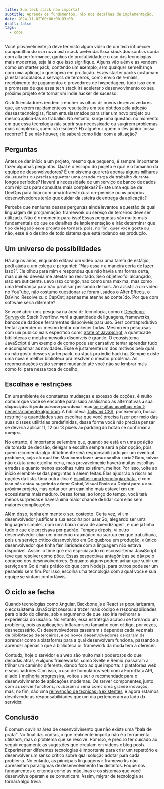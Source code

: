 ```yaml
---
title: Sua teck stack não importa!
subtitle: Aprenda os fundamentos, não nos detalhes de implementação.
date: 2024-11-02T00:00:00-03:00
draft: false
tags:
  - code
---
```


Você provavelmente já deve ter visto algum vídeo de um tech influencer compartilhando sua nova tech stack preferida. Essa stack dos sonhos conta com alta performance, ganhos de produtividade e o uso das tecnologias mais modernas, seja lá o que isso signifique. Alguns vão além e as vendem como um starter pack, contendo um exemplo, sem qualquer semelhança com uma aplicação que opera em produção. Esses starter packs costumam já estar acoplados a serviços de terceiros, como envio de e-mails, recebimento de pagamentos e provedores de hospedagem, tudo isso com a promessa de que essa tech stack irá acelerar o desenvolvimento do seu próximo projeto e te tornar um indie hacker de sucesso.

Os influenciadores tendem a encher os olhos de novos desenvolvedores que, ao verem rapidamente os resultados em tela obtidos pela adoção dessas tecnologias, ficam entusiasmados para criar um novo projeto ou mesmo aplicá-las no trabalho. No entanto, surge uma questão: no momento em que essa tecnologia não suprir sua necessidade ou surgirem problemas mais complexos, quem irá resolver? Há alguém a quem o dev júnior possa recorrer? E se não houver, ele saberá como lidar com a situação?

## Perguntas

Antes de dar início a um projeto, mesmo que pequeno, é sempre importante fazer algumas perguntas. Qual é o escopo do projeto e qual é o tamanho da equipe de desenvolvedores? É um sistema que terá apenas alguns milhares de usuários ou precisa aguentar uma grande carga de trabalho durante longos períodos? Haverá a necessidade de um serviço de banco de dados com réplicas para consultas mais complexas? Existe uma equipe de DevOps para lidar com uma infraestrutura on-premise ou os próprios desenvolvedores terão que cuidar da esteira de entrega da aplicação?

Perceba que nenhuma dessas perguntas ainda levantou a questão de qual linguagem de programação, framework ou serviço de terceiros deve ser utilizado. Não é o momento para isso! Essas perguntas são muito mais fundamentais do que os detalhes de implementação e irão determinar que tipo de legado esse projeto se tornará, pois, no fim, quer você goste ou não, esse é o destino de todo sistema que está rodando em produção.

## Um universo de possibilidades

Há alguns anos, enquanto editava um vídeo para uma tarefa de estágio, pedi ajuda a um colega e perguntei: “Mas essa é a maneira certa de fazer isso?”. Ele olhou para mim e respondeu que não havia uma forma certa, mas que eu deveria me atentar ao resultado. Se o objetivo foi alcançado, isso era suficiente. Levo isso comigo, não como uma máxima, mas como uma lembrança para não paralisar pensando demais. Ao assistir a um vídeo no YouTube, não costumo questionar se foram usados o After Effects, o DaVinci Resolve ou o CapCut; apenas me atenho ao conteúdo. Por que com software seria diferente?

Se você abrir uma pesquisa na área de tecnologia, como o [Developer Survey](https://survey.stackoverflow.co/ 'Site com resultados de todas as pesquisas realizadas até o momento') do Stack Overflow, verá a quantidade de liguagens, frameworks, bancos de dados e ferramentas disponíveis para uso. Será contraprodutivo tentar aprender ou mesmo tentar conhecer todas. Mesmo em pesquisas com um público mais específico como [State of JavaScript](https://stateofjs.com/en-US 'Site do State of Javascript'), a quantidade bibliotecas e metaframeworks disoníveis é grande. O ecossistema JavaScript é um exemplo de como pode ser cansativo tentar aprender tudo e acompanhar as novidades. Esse é justamente um dos motivos pelo qual eu não gosto desses starter pack, ou stack pra indie hacking. Sempre existe uma nova e melhor biblioteca pra resolver o mesmo problema. As recomendações estão sempre mudando até você não se lembrar mais como foi para nessa toca de coelho.

## Escolhas e restrições

Em um ambiente de constantes mudanças e excesso de opções, é muito comum que você se encontre paralisado analisando as alternativas à sua disposição. E pode parecer paradoxal, mas [ter muitas escolhas não é necessáriamente algo bom](https://www.youtube.com/watch?v=VO6XEQIsCoM 'Barry Schwartz sobre o paradoxo da escolha'). A biblioteca [Tailwind CSS](https://tailwindcss.com/ 'Site do Tailwind CSS'), por exemplo, busca restringir a quantidades suas escolhas que você precisa fazer por meio das suas classes utilitárias predefinidas, dessa forma você não precisa pensar se deveria aplicar 11, 12 ou 13 pixels ao padding do botão de confirmar a compra.

No entanto, é importante se lembra que, quando se está em uma posição de tomada de decisão, delegar a escolha sempre será a pior opção, pois quem recomenda algo dificilmente será responsabilizado por um eventual problema, seja ele qual for. Mas como fazer uma escolha certa? Bom, talvez não exista uma escolha certa, mas provavelmente haverá muitas escolhas erradas e quanto menos escolhas ruins existirem, melhor. Por isso, volte ao início e lembre-se das perguntas a serem feitas. Elas ajudarão a riscar as opções da lista. Uma outra dica é [escolher uma tecnologia chata](https://boringtechnology.club/ 'https://boringtechnology.club/'), e com isso não estou sugerindo adotar Cobol, Visual Basic ou Delphi para o seu próximo projeto, mas optar por um caminho mais estavel em um ecossistema mais maduro. Dessa forma, ao longo do tempo, você terá menos surpresas e haverá uma maior chance de lidar com elas sem maiores complicações.

Além disso, tenha em mente o seu contexto. Certa vez, vi um desenvolvedor justificar a sua escolha por usar Go, alegando ser uma linguagem simples, com uma baixa curva de aprendizagem, e que já tinha tudo o que ele precisava por padrão. Tempos depois, vi outro desenvolvedor citar um momento traumático na startup em que trabalhava, pois um serviço crítico desenvolvido em Go quebrou em produção, e único desenvolvedor que tinha familiaridade com a linguagem não estava disponível. Assim, o time que era especiazado no escossistema JavaScript teve que resolver como pôde. Essas pespectivas antagônicas se dão pelo contexto dos desenvolvedores. Enquanto alguns podem achar que subir um serviço em Go é mais prático do que com Node.js, para outros pode ser um pesadelo sem fim. Por isso, escolha uma tecnologia com a qual você e sua equipe se sintam confortáveis.

## O ciclo se fecha

Quando tecnologias como Angular, Backbone.js e React se popularizaram, o ecossistema JavaScript passou a trazer mais código e responsabilidades para o lado do cliente, sob o argumento de que isso iria melhorar a experiência do usuário. No entanto, essa estratégia acabou se tornando um problema, pois as aplicações inflaram seu tamanho com código, por vezes, desnecessário. Os desenvolvedores passaram a depender cada vez mais de bibliotecas de terceiros, e os novos desenvolvedores deixaram de aprender como a plataforma para a qual desenvolvem funciona, passando a aprender apenas o que a biblioteca ou framework da moda tem a oferecer.

Contudo, hoje o servidor e a web são muito mais poderosos do que décadas atrás, e alguns frameworks, como Svelte e Remix, passaram a trilhar um caminho diferente, dando foco ao que importa: a plataforma web e seus padrões Com isso, o uso de formulários web com a FormData API, aliado à [melhoria progressiva](https://developer.mozilla.org/en-US/docs/Glossary/Progressive_Enhancement 'Documentação da MDN sobre melhoria progressiva'), voltou a ser o recomendado para o desenvolvimento de aplicações modernas. Os server componentes, junto com as server functions, roubaram a cena como uma grande inovação, mas, no fim, são uma [reinvenção de técnicas já existentes](https://youtu.be/uXCipjbcQfM?t=1641&si=SKrNflKHr4R-KR3B, 'Rich Harris sobre nos arrependermos de reinventar o RPC'), e agora estamos devolvendo as responsabilidades que um dia pertenceram ao lado do servidor.

## Conclusão

É comum ouvir na área de desenvolvimento que não existe uma "bala de prata". No final das contas, o que realmente importa não é a ferramenta utilizada, mas o problema que se resolve. Por isso, é preciso ter cuidado ao seguir cegamente as sugestões que circulam em vídeos e blog posts. Experimentar diferentes tecnologias é importante para criar um repertório e desenvolver um senso crítico sobre qual solução adotar para cada problema. No entanto, as principais linguagens e frameworks não apresentam paradigmas de desenvolvimento tão distintos. Foque nos fundamentos e entenda como as máquinas e os sistemas que você desenvolve operam e se comunicam. Assim, migrar de tecnologia se tornará algo trivial.
